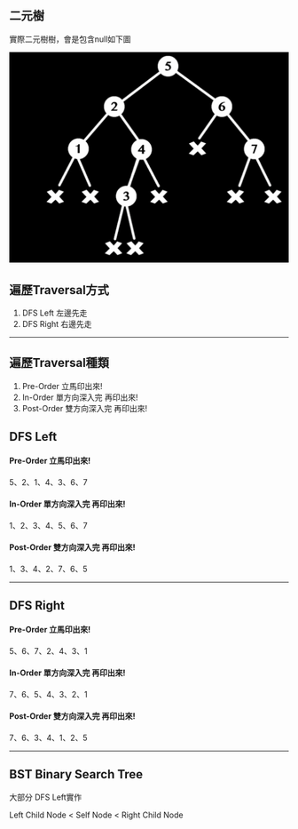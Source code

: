 ## 二元樹

實際二元樹樹，會是包含null如下圖

![](./img/1670413035968.jpg)

## 遍歷Traversal方式

1. DFS Left  左邊先走
2. DFS Right 右邊先走

---

## 遍歷Traversal種類

1. Pre-Order 立馬印出來!
2. In-Order 單方向深入完 再印出來!
3. Post-Order 雙方向深入完 再印出來!

## DFS Left 

#### Pre-Order 立馬印出來!
5、2、1、4、3、6、7

#### In-Order 單方向深入完 再印出來!
1、2、3、4、5、6、7

#### Post-Order 雙方向深入完 再印出來!
1、3、4、2、7、6、5

---

## DFS Right 

#### Pre-Order 立馬印出來!
5、6、7、2、4、3、1

#### In-Order 單方向深入完 再印出來!
7、6、5、4、3、2、1

#### Post-Order 雙方向深入完 再印出來!
7、6、3、4、1、2、5

---

## BST Binary Search Tree
大部分 DFS Left實作

Left Child Node < Self Node < Right Child Node